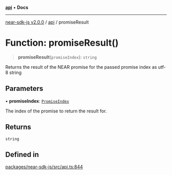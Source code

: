 [**api**](../README.md) • **Docs**

***

[near-sdk-js v2.0.0](../../packages.md) / [api](../README.md) / promiseResult

# Function: promiseResult()

> **promiseResult**(`promiseIndex`): `string`

Returns the result of the NEAR promise for the passed promise index as utf-8 string

## Parameters

• **promiseIndex**: [`PromiseIndex`](../../utils/type-aliases/PromiseIndex.md)

The index of the promise to return the result for.

## Returns

`string`

## Defined in

[packages/near-sdk-js/src/api.ts:844](https://github.com/dim-daskalov/near-sdk-js/blob/747cef27e9ea5b250fe75696a18e61a74d9178c8/packages/near-sdk-js/src/api.ts#L844)
